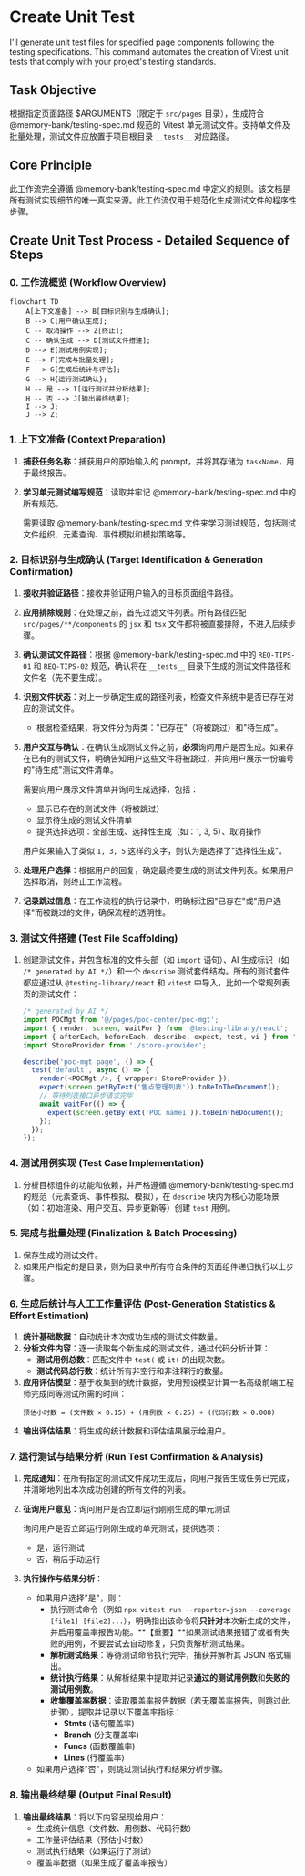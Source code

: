 # Create Unit Test

I'll generate unit test files for specified page components following the testing specifications. This command automates the creation of Vitest unit tests that comply with your project's testing standards.

## Task Objective

根据指定页面路径 $ARGUMENTS（限定于 `src/pages` 目录），生成符合 @memory-bank/testing-spec.md 规范的 Vitest 单元测试文件。支持单文件及批量处理，测试文件应放置于项目根目录 `__tests__` 对应路径。

## Core Principle

此工作流完全遵循 @memory-bank/testing-spec.md 中定义的规则。该文档是所有测试实现细节的唯一真实来源。此工作流仅用于规范化生成测试文件的程序性步骤。

## Create Unit Test Process - Detailed Sequence of Steps

### 0. 工作流概览 (Workflow Overview)

```mermaid
flowchart TD
    A[上下文准备] --> B[目标识别与生成确认];
    B --> C[用户确认生成];
    C -- 取消操作 --> Z[终止];
    C -- 确认生成 --> D[测试文件搭建];
    D --> E[测试用例实现];
    E --> F[完成与批量处理];
    F --> G[生成后统计与评估];
    G --> H{运行测试确认};
    H -- 是 --> I[运行测试并分析结果];
    H -- 否 --> J[输出最终结果];
    I --> J;
    J --> Z;
```

### 1. 上下文准备 (Context Preparation)

1. **捕获任务名称**：捕获用户的原始输入的 prompt，并将其存储为 `taskName`，用于最终报告。
2. **学习单元测试编写规范**：读取并牢记 @memory-bank/testing-spec.md 中的所有规范。

   需要读取 @memory-bank/testing-spec.md 文件来学习测试规范，包括测试文件组织、元素查询、事件模拟和模拟策略等。

### 2. 目标识别与生成确认 (Target Identification & Generation Confirmation)

1. **接收并验证路径**：接收并验证用户输入的目标页面组件路径。
2. **应用排除规则**：在处理之前，首先过滤文件列表。所有路径匹配 `src/pages/**/components` 的 `jsx` 和 `tsx` 文件都将被直接排除，不进入后续步骤。
3. **确认测试文件路径**：根据 @memory-bank/testing-spec.md 中的 `REQ-TIPS-01` 和 `REQ-TIPS-02` 规范，确认将在 `__tests__` 目录下生成的测试文件路径和文件名（先不要生成）。
4. **识别文件状态**：对上一步确定生成的路径列表，检查文件系统中是否已存在对应的测试文件。
   - 根据检查结果，将文件分为两类："已存在"（将被跳过）和"待生成"。
5. **用户交互与确认**：在确认生成测试文件之前，**必须**询问用户是否生成。如果存在已有的测试文件，明确告知用户这些文件将被跳过，并向用户展示一份编号的"待生成"测试文件清单。

   需要向用户展示文件清单并询问生成选择，包括：

   - 显示已存在的测试文件（将被跳过）
   - 显示待生成的测试文件清单
   - 提供选择选项：全部生成、选择性生成（如：1, 3, 5）、取消操作

   用户如果输入了类似 `1, 3, 5` 这样的文字，则认为是选择了"选择性生成"。

6. **处理用户选择**：根据用户的回复，确定最终要生成的测试文件列表。如果用户选择取消，则终止工作流程。
7. **记录跳过信息**：在工作流程的执行记录中，明确标注因"已存在"或"用户选择"而被跳过的文件，确保流程的透明性。

### 3. 测试文件搭建 (Test File Scaffolding)

1. 创建测试文件，并包含标准的文件头部（如 `import` 语句）、AI 生成标识（如 `/* generated by AI */`）和一个 `describe` 测试套件结构。所有的测试套件都应通过从 `@testing-library/react` 和 `vitest` 中导入，比如一个常规列表页的测试文件：

   ```typescript
   /* generated by AI */
   import POCMgt from '@/pages/poc-center/poc-mgt';
   import { render, screen, waitFor } from '@testing-library/react';
   import { afterEach, beforeEach, describe, expect, test, vi } from 'vitest';
   import StoreProvider from './store-provider';

   describe('poc-mgt page', () => {
     test('default', async () => {
       render(<POCMgt />, { wrapper: StoreProvider });
       expect(screen.getByText('售点管理列表')).toBeInTheDocument();
       // 等待列表接口异步请求完毕
       await waitFor(() => {
         expect(screen.getByText('POC name1')).toBeInTheDocument();
       });
     });
   });
   ```

### 4. 测试用例实现 (Test Case Implementation)

1. 分析目标组件的功能和依赖，并严格遵循 @memory-bank/testing-spec.md 的规范（元素查询、事件模拟、模拟），在 `describe` 块内为核心功能场景（如：初始渲染、用户交互、异步更新等）创建 `test` 用例。

### 5. 完成与批量处理 (Finalization & Batch Processing)

1. 保存生成的测试文件。
2. 如果用户指定的是目录，则为目录中所有符合条件的页面组件递归执行以上步骤。

### 6. 生成后统计与人工工作量评估 (Post-Generation Statistics & Effort Estimation)

1. **统计基础数据**：自动统计本次成功生成的测试文件数量。
2. **分析文件内容**：逐一读取每个新生成的测试文件，通过代码分析计算：
   - **测试用例总数**：匹配文件中 `test(` 或 `it(` 的出现次数。
   - **测试代码总行数**：统计所有非空行和非注释行的数量。
3. **应用评估模型**：基于收集到的统计数据，使用预设模型计算一名高级前端工程师完成同等测试所需的时间：
   ```
   预估小时数 = (文件数 × 0.15) + (用例数 × 0.25) + (代码行数 × 0.008)
   ```
4. **输出评估结果**：将生成的统计数据和评估结果展示给用户。

### 7. 运行测试与结果分析 (Run Test Confirmation & Analysis)

1. **完成通知**：在所有指定的测试文件成功生成后，向用户报告生成任务已完成，并清晰地列出本次成功创建的所有文件的列表。

2. **征询用户意见**：询问用户是否立即运行刚刚生成的单元测试

   询问用户是否立即运行刚刚生成的单元测试，提供选项：

   - 是，运行测试
   - 否，稍后手动运行

3. **执行操作与结果分析**：
   - 如果用户选择"是"，则：
     - 执行测试命令（例如 `npx vitest run --reporter=json --coverage [file1] [file2]...`），明确指出该命令将**只针对**本次新生成的文件，并启用覆盖率报告功能。**【重要】**如果测试结果报错了或者有失败的用例，不要尝试去自动修复，只负责解析测试结果。
     - **解析测试结果**：等待测试命令执行完毕，捕获并解析其 JSON 格式输出。
     - **统计执行结果**：从解析结果中提取并记录**通过的测试用例数**和**失败的测试用例数**。
     - **收集覆盖率数据**：读取覆盖率报告数据（若无覆盖率报告，则跳过此步骤），提取并记录以下覆盖率指标：
       - **Stmts** (语句覆盖率)
       - **Branch** (分支覆盖率)
       - **Funcs** (函数覆盖率)
       - **Lines** (行覆盖率)
   - 如果用户选择"否"，则跳过测试执行和结果分析步骤。

### 8. 输出最终结果 (Output Final Result)

1. **输出最终结果**：将以下内容呈现给用户：
   - 生成统计信息（文件数、用例数、代码行数）
   - 工作量评估结果（预估小时数）
   - 测试执行结果（如果运行了测试）
   - 覆盖率数据（如果生成了覆盖率报告）
